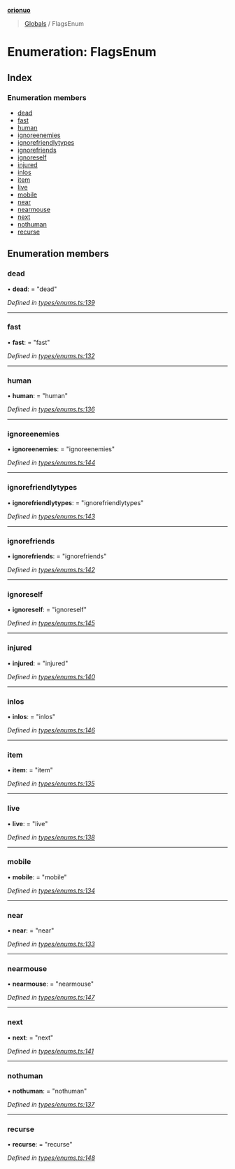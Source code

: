 **[orionuo](../README.md)**

> [Globals](../globals.md) / FlagsEnum

# Enumeration: FlagsEnum

## Index

### Enumeration members

* [dead](flagsenum.md#dead)
* [fast](flagsenum.md#fast)
* [human](flagsenum.md#human)
* [ignoreenemies](flagsenum.md#ignoreenemies)
* [ignorefriendlytypes](flagsenum.md#ignorefriendlytypes)
* [ignorefriends](flagsenum.md#ignorefriends)
* [ignoreself](flagsenum.md#ignoreself)
* [injured](flagsenum.md#injured)
* [inlos](flagsenum.md#inlos)
* [item](flagsenum.md#item)
* [live](flagsenum.md#live)
* [mobile](flagsenum.md#mobile)
* [near](flagsenum.md#near)
* [nearmouse](flagsenum.md#nearmouse)
* [next](flagsenum.md#next)
* [nothuman](flagsenum.md#nothuman)
* [recurse](flagsenum.md#recurse)

## Enumeration members

### dead

•  **dead**:  = "dead"

*Defined in [types/enums.ts:139](https://github.com/msviha/orionuo/blob/692d718/src/types/enums.ts#L139)*

___

### fast

•  **fast**:  = "fast"

*Defined in [types/enums.ts:132](https://github.com/msviha/orionuo/blob/692d718/src/types/enums.ts#L132)*

___

### human

•  **human**:  = "human"

*Defined in [types/enums.ts:136](https://github.com/msviha/orionuo/blob/692d718/src/types/enums.ts#L136)*

___

### ignoreenemies

•  **ignoreenemies**:  = "ignoreenemies"

*Defined in [types/enums.ts:144](https://github.com/msviha/orionuo/blob/692d718/src/types/enums.ts#L144)*

___

### ignorefriendlytypes

•  **ignorefriendlytypes**:  = "ignorefriendlytypes"

*Defined in [types/enums.ts:143](https://github.com/msviha/orionuo/blob/692d718/src/types/enums.ts#L143)*

___

### ignorefriends

•  **ignorefriends**:  = "ignorefriends"

*Defined in [types/enums.ts:142](https://github.com/msviha/orionuo/blob/692d718/src/types/enums.ts#L142)*

___

### ignoreself

•  **ignoreself**:  = "ignoreself"

*Defined in [types/enums.ts:145](https://github.com/msviha/orionuo/blob/692d718/src/types/enums.ts#L145)*

___

### injured

•  **injured**:  = "injured"

*Defined in [types/enums.ts:140](https://github.com/msviha/orionuo/blob/692d718/src/types/enums.ts#L140)*

___

### inlos

•  **inlos**:  = "inlos"

*Defined in [types/enums.ts:146](https://github.com/msviha/orionuo/blob/692d718/src/types/enums.ts#L146)*

___

### item

•  **item**:  = "item"

*Defined in [types/enums.ts:135](https://github.com/msviha/orionuo/blob/692d718/src/types/enums.ts#L135)*

___

### live

•  **live**:  = "live"

*Defined in [types/enums.ts:138](https://github.com/msviha/orionuo/blob/692d718/src/types/enums.ts#L138)*

___

### mobile

•  **mobile**:  = "mobile"

*Defined in [types/enums.ts:134](https://github.com/msviha/orionuo/blob/692d718/src/types/enums.ts#L134)*

___

### near

•  **near**:  = "near"

*Defined in [types/enums.ts:133](https://github.com/msviha/orionuo/blob/692d718/src/types/enums.ts#L133)*

___

### nearmouse

•  **nearmouse**:  = "nearmouse"

*Defined in [types/enums.ts:147](https://github.com/msviha/orionuo/blob/692d718/src/types/enums.ts#L147)*

___

### next

•  **next**:  = "next"

*Defined in [types/enums.ts:141](https://github.com/msviha/orionuo/blob/692d718/src/types/enums.ts#L141)*

___

### nothuman

•  **nothuman**:  = "nothuman"

*Defined in [types/enums.ts:137](https://github.com/msviha/orionuo/blob/692d718/src/types/enums.ts#L137)*

___

### recurse

•  **recurse**:  = "recurse"

*Defined in [types/enums.ts:148](https://github.com/msviha/orionuo/blob/692d718/src/types/enums.ts#L148)*
